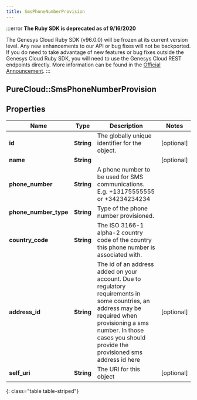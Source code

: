 ```yaml
---
title: SmsPhoneNumberProvision
---
```


:::error
**The Ruby SDK is deprecated as of 9/16/2020**

The Genesys Cloud Ruby SDK (v96.0.0) will be frozen at its current version level. Any new enhancements to our API or bug fixes will not be backported. If you do need to take advantage of new features or bug fixes outside the Genesys Cloud Ruby SDK, you will need to use the Genesys Cloud REST endpoints directly. More information can be found in the [Official Announcement](https://developer.mypurecloud.com/forum/t/announcement-genesys-cloud-ruby-sdk-end-of-life/8850).
:::


## PureCloud::SmsPhoneNumberProvision

## Properties

|Name | Type | Description | Notes|
|------------ | ------------- | ------------- | -------------|
| **id** | **String** | The globally unique identifier for the object. | [optional] |
| **name** | **String** |  | [optional] |
| **phone_number** | **String** | A phone number to be used for SMS communications. E.g. +13175555555 or +34234234234 | |
| **phone_number_type** | **String** | Type of the phone number provisioned. | |
| **country_code** | **String** | The ISO 3166-1 alpha-2 country code of the country this phone number is associated with. | |
| **address_id** | **String** | The id of an address added on your account. Due to regulatory requirements in some countries, an address may be required when provisioning a sms number. In those cases you should provide the provisioned sms address id here | [optional] |
| **self_uri** | **String** | The URI for this object | [optional] |
{: class="table table-striped"}


